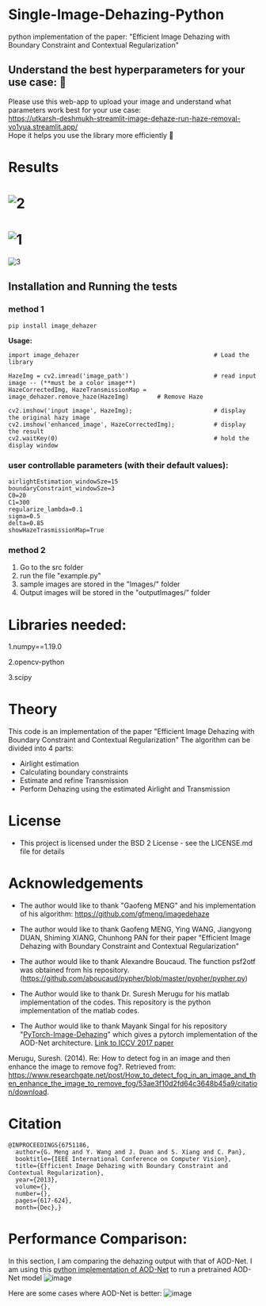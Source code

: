 # Single-Image-Dehazing-Python
python implementation of the paper: "Efficient Image Dehazing with Boundary Constraint and Contextual Regularization"

## Understand the best hyperparameters for your use case: :eyes:
Please use this web-app to upload your image and understand what parameters work best for your use case:<br>
https://utkarsh-deshmukh-streamlit-image-dehaze-run-haze-removal-vo1yua.streamlit.app/
<br> Hope it helps you use the library more efficiently :champagne:
# Results
![2](https://user-images.githubusercontent.com/13918778/84451507-1cbbb180-ac08-11ea-816f-8ec983fd370d.JPG)
============================================================================================================
![1](https://user-images.githubusercontent.com/13918778/84451353-b0d94900-ac07-11ea-8f1b-3791e9f2f600.JPG)
============================================================================================================
![3](https://user-images.githubusercontent.com/13918778/84451641-8471fc80-ac08-11ea-8a7d-59f566b1c3bb.JPG)


## Installation and Running the tests

### method 1
  ```
  pip install image_dehazer
  ```
  
  **Usage:**
  ```
  import image_dehazer										# Load the library

  HazeImg = cv2.imread('image_path')						# read input image -- (**must be a color image**)
  HazeCorrectedImg, HazeTransmissionMap = image_dehazer.remove_haze(HazeImg)		# Remove Haze

  cv2.imshow('input image', HazeImg);						# display the original hazy image
  cv2.imshow('enhanced_image', HazeCorrectedImg);			# display the result
  cv2.waitKey(0)											# hold the display window
  ```
### user controllable parameters (with their default values):
```
airlightEstimation_windowSze=15
boundaryConstraint_windowSze=3
C0=20
C1=300
regularize_lambda=0.1
sigma=0.5
delta=0.85
showHazeTrasmissionMap=True
```
### method 2

  1. Go to the src folder
  2. run the file "example.py"
  3. sample images are stored in the "Images/" folder
  4. Output images will be stored in the "outputImages/" folder


# Libraries needed:
  1.numpy==1.19.0
  
  2.opencv-python
  
  3.scipy

# Theory
This code is an implementation of the paper "Efficient Image Dehazing with Boundary Constraint and Contextual Regularization"
The algorithm can be divided into 4 parts:
  - Airlight estimation
  - Calculating boundary constraints
  - Estimate and refine Transmission
  - Perform Dehazing using the estimated Airlight and Transmission
  
# License
  - This project is licensed under the BSD 2 License - see the LICENSE.md file for details
  
# Acknowledgements

  - The author would like to thank "Gaofeng MENG" and his implementation of his algorithm: https://github.com/gfmeng/imagedehaze

  - The author would like to thank Gaofeng MENG, Ying WANG, Jiangyong DUAN, Shiming XIANG, Chunhong PAN for their paper "Efficient Image Dehazing with Boundary Constraint and Contextual Regularization"
  
  - The author would like to thank Alexandre Boucaud. The function psf2otf was obtained from his repository. (https://github.com/aboucaud/pypher/blob/master/pypher/pypher.py)
  
  - The Author would like to thank Dr. Suresh Merugu for his matlab implementation of the codes. This repository is the python implementation of the matlab codes.
  
  - The Author would like to thank Mayank Singal for his repository "[PyTorch-Image-Dehazing](https://github.com/MayankSingal/PyTorch-Image-Dehazing)" which gives a pytorch implementation of the AOD-Net architecture. [Link to ICCV 2017 paper](https://openaccess.thecvf.com/content_ICCV_2017/papers/Li_AOD-Net_All-In-One_Dehazing_ICCV_2017_paper.pdf)
 
 Merugu, Suresh. (2014). Re: How to detect fog in an image and then enhance the image to remove fog?. Retrieved from: https://www.researchgate.net/post/How_to_detect_fog_in_an_image_and_then_enhance_the_image_to_remove_fog/53ae3f10d2fd64c3648b45a9/citation/download. 


# Citation
```
@INPROCEEDINGS{6751186, 
  author={G. Meng and Y. Wang and J. Duan and S. Xiang and C. Pan}, 
  booktitle={IEEE International Conference on Computer Vision}, 
  title={Efficient Image Dehazing with Boundary Constraint and Contextual Regularization}, 
  year={2013}, 
  volume={}, 
  number={}, 
  pages={617-624}, 
  month={Dec},}
```



# Performance Comparison:
In this section, I am comparing the dehazing output with that of AOD-Net. I am using this [python implementation of AOD-Net](https://github.com/MayankSingal/PyTorch-Image-Dehazing/tree/master) to run a pretrained AOD-Net model
![image](https://github.com/Utkarsh-Deshmukh/Single-Image-Dehazing-Python/assets/13918778/f61f6906-e466-487b-ad8c-b289b2d95b90)


Here are some cases where AOD-Net is better:
![image](https://github.com/Utkarsh-Deshmukh/Single-Image-Dehazing-Python/assets/13918778/c04d8157-40d1-4a92-b3fb-e85f1c50326c)
